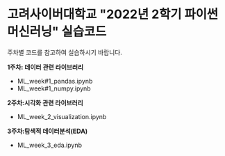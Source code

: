# 고려사이버대학교 "2022년 2학기 파이썬 머신러닝" 실습코드 

주차별 코드를 참고하여 실습하시기 바랍니다.

**1주차: 데이터 관련 라이브러리**
 - ML_week#1_pandas.ipynb
 - ML_week#1_numpy.ipynb
 
**2주차:시각화 관련 라이브러리**
 - ML_week_2_visualization.ipynb

**3주차:탐색적 데이터분석(EDA)**
 - ML_week_3_eda.ipynb
